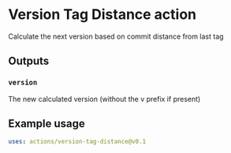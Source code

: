 # Version Tag Distance action
Calculate the next version based on commit distance from last tag

## Outputs

### `version`

The new calculated version (without the v prefix if present)

## Example usage

```yaml
uses: actions/version-tag-distance@v0.1
```